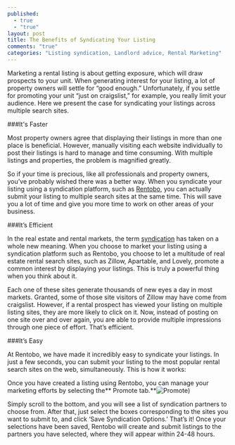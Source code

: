 ```yaml
---
published: 
  - true
  - "true"
layout: post
title: The Benefits of Syndicating Your Listing
comments: "true"
categories: "Listing syndication, Landlord advice, Rental Marketing"
---
```


Marketing a rental listing is about getting exposure, which will draw prospects to your unit. When generating interest for your listing, a lot of property owners will settle for “good enough.” Unfortunately, if you settle for promoting your unit “just on craigslist,” for example, you really limit your audience. Here we present the case for syndicating your listings across multiple search sites.

###It's Faster

Most property owners agree that displaying their listings in more than one place is beneficial. However, manually visiting each website individually to post their listings is hard to manage and time consuming. With multiple listings and properties, the problem is magnified greatly. 

So if your time is precious, like all professionals and property owners, you’ve probably wished there was a better way. When you syndicate your listing using a syndication platform, such as [Rentobo](http://www.rentobo.com), you can actually submit your listing to multiple search sites at the same time. This will save you a lot of time and give you more time to work on other areas of your business.

###It’s Efficient

In the real estate and rental markets, the term [syndication](http://www.thefreedictionary.com/Syndication) has taken on a whole new meaning. When you choose to market your listing using a syndication platform such as Rentobo, you choose to let a multitude of real estate rental search sites, such as Zillow, Apartable, and Lovely, promote a common interest by displaying your listings. This is truly a powerful thing when you think about it.

Each one of these sites generate thousands of new eyes a day in most markets. Granted, some of those site visitors of Zillow may have come from craigslist. However, if a rental prospect has viewed your listing on multiple listing sites, they are more likely to click on it. Now, instead of posting on one site over and over again, you are able to provide multiple impressions through one piece of effort. That’s efficient.

###It’s Easy

At Rentobo, we have made it incredibly easy to syndicate your listings. In just a few seconds, you can submit your listing to the most popular rental search sites on the web, simultaneously. This is how it works:

Once you have created a listing using Rentobo, you can manage your marketing efforts by selecting the** Promote tab.**![Promote](/source/_posts/rsz_2promote.jpg))

Simply scroll to the bottom, and you will see a list of syndication partners to choose from. After that, just select the boxes corresponding to the sites you want to submit to, and click ‘Save Syndication Options.’
That’s it! Once your selections have been saved, Rentobo will create and submit listings to the partners you have selected, where they will appear within 24-48 hours.